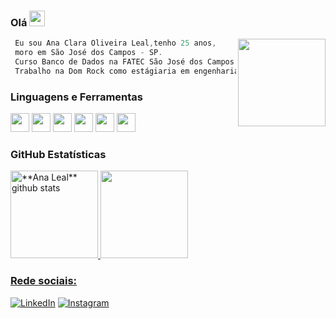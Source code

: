 
### Olá <img src="https://media.giphy.com/media/hvRJCLFzcasrR4ia7z/giphy.gif" width="25px">

<!-- <img align="right" width="150" src="https://www.imagensanimadas.com/data/media/218/pinguim-imagem-animada-0182.gif" />
 -->
<img align="right" width="140" src="https://i.pinimg.com/originals/94/d1/7e/94d17e25dba0111b8c6f737b6083e234.gif" />

```kotlin
 Eu sou Ana Clara Oliveira Leal,tenho 25 anos,
 moro em São José dos Campos - SP.
 Curso Banco de Dados na FATEC São José dos Campos - 4/6
 Trabalho na Dom Rock como estágiaria em engenharia de dados.
```
<!-- ![](https://visitor-badge.glitch.me/badge?page_id=heyanaleal-badge.id&left_color=black&right_color=pink) -->
### **Linguagens e Ferramentas**  
<code><img height="30" src="https://cdn-icons-png.flaticon.com/512/1822/1822899.png"></code>
<code><img height="30" src="https://cdn-icons-png.flaticon.com/512/226/226777.png"></code>
<code><img height="30" src="https://cdn-icons-png.flaticon.com/512/5968/5968267.png"></code>
<code><img height="30" src="https://cdn-icons-png.flaticon.com/512/5968/5968292.png"></code>
<code><img height="30" src="https://cdn-icons-png.flaticon.com/512/5968/5968242.png"></code>
<code><img height="30" src="https://upload.wikimedia.org/wikipedia/commons/thumb/9/95/Vue.js_Logo_2.svg/2367px-Vue.js_Logo_2.svg.png"></code>


### **GitHub Estatísticas**

<a href="https://github.com/heyanaleal">
 <img height="140em" src="https://github-readme-stats.vercel.app/api?username=heyanaleal&show_icons=true&theme=dracula&line_height=27" alt="**Ana Leal** github stats"/>
</a>
<a href="https://github.com/heyanaleal">
<img height="140em" src="https://github-readme-stats.vercel.app/api/top-langs/?username=heyanaleal&layout=compact&langs_count=7&theme=dracula&line_height=27"/>

### **Rede sociais:** 

<a href="https://www.linkedin.com/in/ana-clara-oliveira-leal-723169220/" target="_blank"><img src="https://img.shields.io/badge/LinkedIn-%230077B5.svg?&style=flat-square&logo=linkedin&logoColor=white" alt="LinkedIn"></a>
<a href="https://www.instagram.com/heyanaleal/" target="_blank"><img src="https://img.shields.io/badge/Instagram-%23E4405F.svg?&style=flat-square&logo=instagram&logoColor=white" alt="Instagram"></a>




